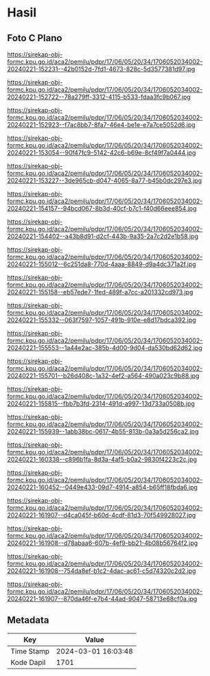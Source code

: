 # Hasil

## Foto C Plano

https://sirekap-obj-formc.kpu.go.id/aca2/pemilu/pdpr/17/06/05/20/34/1706052034002-20240221-152231--42b0152d-7fd1-4673-828c-5d3577381d97.jpg

https://sirekap-obj-formc.kpu.go.id/aca2/pemilu/pdpr/17/06/05/20/34/1706052034002-20240221-152722--78a279ff-3312-4115-b533-fdaa3fc9b067.jpg

https://sirekap-obj-formc.kpu.go.id/aca2/pemilu/pdpr/17/06/05/20/34/1706052034002-20240221-152923--f7ac8bb7-8fa7-46e4-be1e-e7a7ce5052d6.jpg

https://sirekap-obj-formc.kpu.go.id/aca2/pemilu/pdpr/17/06/05/20/34/1706052034002-20240221-153054--90f47fc9-5142-42c6-b69e-8cf49f7a0444.jpg

https://sirekap-obj-formc.kpu.go.id/aca2/pemilu/pdpr/17/06/05/20/34/1706052034002-20240221-153227--3de965cb-d047-4065-8a77-b45b0dc297e3.jpg

https://sirekap-obj-formc.kpu.go.id/aca2/pemilu/pdpr/17/06/05/20/34/1706052034002-20240221-154157--94bcd067-8b3d-40cf-b7c1-f40d66eee854.jpg

https://sirekap-obj-formc.kpu.go.id/aca2/pemilu/pdpr/17/06/05/20/34/1706052034002-20240221-154402--a43b8d91-d2cf-443b-9a35-2a7c2d2e1b58.jpg

https://sirekap-obj-formc.kpu.go.id/aca2/pemilu/pdpr/17/06/05/20/34/1706052034002-20240221-155012--6c251da8-770d-4aaa-8849-d9a4dc371a2f.jpg

https://sirekap-obj-formc.kpu.go.id/aca2/pemilu/pdpr/17/06/05/20/34/1706052034002-20240221-155158--eb57ede7-1fed-489f-a7cc-a201332cd973.jpg

https://sirekap-obj-formc.kpu.go.id/aca2/pemilu/pdpr/17/06/05/20/34/1706052034002-20240221-155332--063f7597-1057-491b-910e-e8d17bdca392.jpg

https://sirekap-obj-formc.kpu.go.id/aca2/pemilu/pdpr/17/06/05/20/34/1706052034002-20240221-155553--1a44e2ac-385b-4d00-9d04-da530bd62d62.jpg

https://sirekap-obj-formc.kpu.go.id/aca2/pemilu/pdpr/17/06/05/20/34/1706052034002-20240221-155701--b26d408c-1a32-4ef2-a564-490a023c9b88.jpg

https://sirekap-obj-formc.kpu.go.id/aca2/pemilu/pdpr/17/06/05/20/34/1706052034002-20240221-155815--fbb7b3fd-2314-491d-a997-13d733a0508b.jpg

https://sirekap-obj-formc.kpu.go.id/aca2/pemilu/pdpr/17/06/05/20/34/1706052034002-20240221-155939--1abb38bc-0617-4b55-813b-0a3a5d256ca2.jpg

https://sirekap-obj-formc.kpu.go.id/aca2/pemilu/pdpr/17/06/05/20/34/1706052034002-20240221-160338--c896b1fa-8d3a-4af5-b0a2-9830f4223c2c.jpg

https://sirekap-obj-formc.kpu.go.id/aca2/pemilu/pdpr/17/06/05/20/34/1706052034002-20240221-160452--0449e433-09d7-4914-a854-b65ff18fbda6.jpg

https://sirekap-obj-formc.kpu.go.id/aca2/pemilu/pdpr/17/06/05/20/34/1706052034002-20240221-161907--d4ca045f-b60d-4cdf-81d3-70f549928027.jpg

https://sirekap-obj-formc.kpu.go.id/aca2/pemilu/pdpr/17/06/05/20/34/1706052034002-20240221-161908--d78abaa6-607b-4ef9-bb21-4b08b56764f2.jpg

https://sirekap-obj-formc.kpu.go.id/aca2/pemilu/pdpr/17/06/05/20/34/1706052034002-20240221-161908--754da8ef-b1c2-4dac-ac61-c5d74320c2d2.jpg

https://sirekap-obj-formc.kpu.go.id/aca2/pemilu/pdpr/17/06/05/20/34/1706052034002-20240221-161907--870da46f-e7b4-44ad-9047-58713e68cf0a.jpg


## Metadata

| Key        | Value               |
| ---------- | ------------------- |
| Time Stamp | 2024-03-01 16:03:48 |
| Kode Dapil | 1701                |



